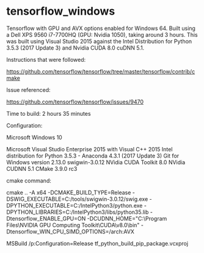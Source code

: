# tensorflow_windows
Tensorflow with GPU and AVX options enabled for Windows 64.
Built using a Dell XPS 9560 i7-7700HQ (GPU: Nvidia 1050), taking around 3 hours.
This was built using Visual Studio 2015 against the Intel Distribution for Python 3.5.3 (2017 Update 3) and Nvidia CUDA 8.0 cuDNN 5.1.

Instructions that were followed: 

https://github.com/tensorflow/tensorflow/tree/master/tensorflow/contrib/cmake

Issue referenced: 

https://github.com/tensorflow/tensorflow/issues/9470

Time to build: 2 hours 35 minutes

Configuration:

Microsoft Windows 10

Microsoft Visual Studio Enterprise 2015 with Visual C++ 2015
Intel distribution for Python 3.5.3 - Anaconda 4.3.1 (2017 Update 3)
Git for Windows version 2.13.0
swigwin-3.0.12
NVidia CUDA Toolkit 8.0
NVidia CUDNN 5.1
CMake 3.9.0 rc3

cmake command:

cmake .. -A x64 -DCMAKE_BUILD_TYPE=Release -DSWIG_EXECUTABLE=C:/tools/swigwin-3.0.12/swig.exe -DPYTHON_EXECUTABLE=C:/IntelPython3/python.exe -DPYTHON_LIBRARIES=C:/IntelPython3/libs/python35.lib -Dtensorflow_ENABLE_GPU=ON -DCUDNN_HOME="C:\Program Files\NVIDIA GPU Computing Toolkit\CUDA\v8.0\bin" -Dtensorflow_WIN_CPU_SIMD_OPTIONS=/arch:AVX

MSBuild /p:Configuration=Release tf_python_build_pip_package.vcxproj
